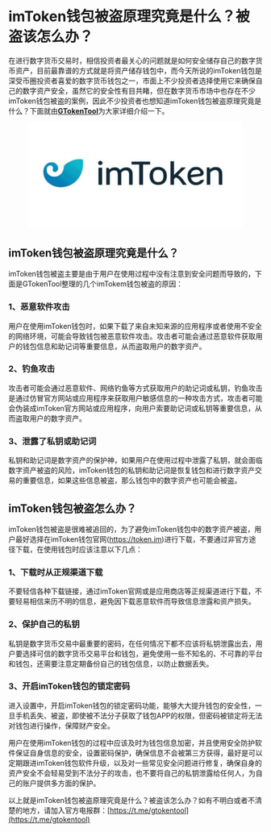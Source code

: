 # imToken钱包被盗原理究竟是什么？被盗该怎么办？

在进行数字货币交易时，相信投资者最关心的问题就是如何安全储存自己的数字货币资产，目前最靠谱的方式就是将资产储存钱包中，而今天所说的imToken钱包是深受币圈投资者喜爱的数字货币钱包之一，市面上不少投资者选择使用它来确保自己的数字资产安全，虽然它的安全性有目共睹，但在数字货币市场中也存在不少imToken钱包被盗的案例，因此不少投资者也想知道imToken钱包被盗原理究竟是什么？下面就由[**GTokenTool**](https://www.gtokentool.com)为大家详细介绍一下。

<figure><img src="../../.gitbook/assets/2024122344702.png" alt=""><figcaption></figcaption></figure>

## imToken钱包被盗原理究竟是什么？

imToken钱包被盗主要是由于用户在使用过程中没有注意到安全问题而导致的，下面是GTokenTool整理的几个imTokem钱包被盗的原因：

### 1、恶意软件攻击

用户在使用imToken钱包时，如果下载了来自未知来源的应用程序或者使用不安全的网络环境，可能会导致钱包被恶意软件攻击。攻击者可能会通过恶意软件获取用户的钱包信息和助记词等重要信息，从而盗取用户的数字资产。

### 2、钓鱼攻击

攻击者可能会通过恶意软件、网络钓鱼等方式获取用户的助记词或私钥，钓鱼攻击是通过仿冒官方网站或应用程序来获取用户敏感信息的一种攻击方式，攻击者可能会伪装成imToken官方网站或应用程序，向用户索要助记词或私钥等重要信息，从而盗取用户的数字资产。

### 3、泄露了私钥或助记词

私钥和助记词是数字资产的保护神，如果用户在使用过程中泄露了私钥，就会面临数字资产被盗的风险，imToken钱包的私钥和助记词是恢复钱包和进行数字资产交易的重要信息，如果这些信息被盗，那么钱包中的数字资产也可能会被盗。

## imToken钱包被盗怎么办？

imToken钱包被盗是很难被追回的，为了避免imToken钱包中的数字资产被盗，用户最好选择在imToken钱包官网(https://token.im)进行下载，不要通过非官方途径下载，在使用钱包时应该注意以下几点：

### 1、下载时从正规渠道下载

不要轻信各种下载链接，通过imToken官网或是应用商店等正规渠道进行下载，不要轻易相信来历不明的信息，避免因下载恶意软件而导致信息泄露和资产损失。

### 2、保护自己的私钥

私钥是数字货币交易中最重要的密码，在任何情况下都不应该将私钥泄露出去，用户要选择可信的数字货币交易平台和钱包，避免使用一些不知名的、不可靠的平台和钱包，还需要注意定期备份自己的钱包信息，以防止数据丢失。

### 3、开启imToken钱包的锁定密码

进入设置中，开启imToken钱包的锁定密码功能，能够大大提升钱包的安全性，一旦手机丢失、被盗，即使被不法分子获取了钱包APP的权限，但密码被锁定将无法对钱包进行操作，保障财产安全。

用户在使用imToken钱包的过程中应该及时为钱包信息加密，并且使用安全防护软件保证自身信息的安全，设置密码保护，确保信息不会被第三方获得，最好是可以定期跟进imToken钱包软件升级，以及对一些常见安全问题进行修复，确保自身的资产安全不会轻易受到不法分子的攻击，也不要将自己的私钥泄露给任何人，为自己的账户提供多方面的保护。

以上就是imToken钱包被盗原理究竟是什么？被盗该怎么办？如有不明白或者不清楚的地方，请加入官方电报群：[https://t.me/gtokentool](https://t.me/gtokentool)

